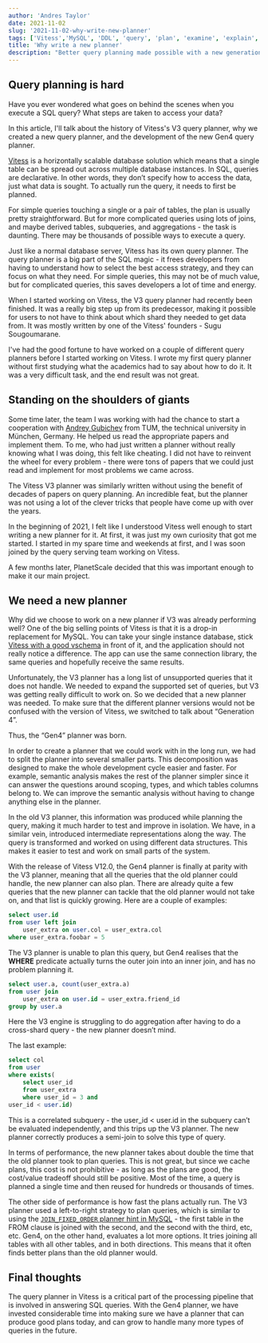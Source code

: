 ```yaml
---
author: 'Andres Taylor'
date: 2021-11-02
slug: '2021-11-02-why-write-new-planner'
tags: ['Vitess','MySQL', 'DDL', 'query', 'plan', 'examine', 'explain', 'optimizer']
title: 'Why write a new planner'
description: "Better query planning made possible with a new generation planner" 
---
```

## Query planning is hard
Have you ever wondered what goes on behind the scenes when you execute a SQL query? What steps are taken to access your data?

In this article, I'll talk about the history of Vitess's V3 query planner, why we created a new query planner, and the development of the new Gen4 query planner.

[Vitess](https://vitess.io) is a horizontally scalable database solution which means that a single table can be spread out across multiple database instances. In SQL, queries are declarative. In other words, they don’t specify how to access the data, just what data is sought. To actually run the query, it needs to first be planned.

For simple queries touching a single or a pair of tables, the plan is usually pretty straightforward. But for more complicated queries using lots of joins, and maybe derived tables, subqueries, and aggregations - the task is daunting. There may be thousands of possible ways to execute a query.

Just like a normal database server, Vitess has its own query planner. The query planner is a big part of the SQL magic - it frees developers from having to understand how to select the best access strategy, and they can focus on what they need. For simple queries, this may not be of much value, but for complicated queries, this saves developers a lot of time and energy.

When I started working on Vitess, the V3 query planner had recently been finished. It was a really big step up from its predecessor, making it possible for users to not have to think about which shard they needed to get data from. It was mostly written by one of the Vitess' founders - Sugu Sougoumarane.

I've had the good fortune to have worked on a couple of different query planners before I started working on Vitess. I wrote my first query planner without first studying what the academics had to say about how to do it. It was a very difficult task, and the end result was not great. 

## Standing on the shoulders of giants

Some time later, the team I was working with had the chance to start a cooperation with [Andrey Gubichev](https://scholar.google.com/citations?user=7qyHAfAAAAAJ) from TUM, the technical university in München, Germany. He helped us read the appropriate papers and implement them. To me, who had just written a planner without really knowing what I was doing, this felt like cheating. I did not have to reinvent the wheel for every problem - there were tons of papers that we could just read and implement for most problems we came across.

The Vitess V3 planner was similarly written without using the benefit of decades of papers on query planning. An incredible feat, but the planner was not using a lot of the clever tricks that people have come up with over the years.


In the beginning of 2021, I felt like I understood Vitess well enough to start writing a new planner for it. At first, it was just my own curiosity that got me started. I started in my spare time and weekends at first, and I was soon joined by the query serving team working on Vitess.

A few months later, PlanetScale decided that this was important enough to make it our main project.

## We need a new planner

Why did we choose to work on a new planner if V3 was already performing well? One of the big selling points of Vitess is that it is a drop-in replacement for MySQL. You can take your single instance database, stick [Vitess with a good vschema](https://vitess.io/docs/reference/features/vschema/) in front of it, and the application should not really notice a difference. The app can use the same connection library, the same queries and hopefully receive the same results.

Unfortunately, the V3 planner has a long list of unsupported queries that it does not handle. We needed to expand the supported set of queries, but V3 was getting really difficult to work on. So we decided that a new planner was needed. To make sure that the different planner versions would not be confused with the version of Vitess, we switched to talk about “Generation 4”. 

Thus, the “Gen4” planner was born.

In order to create a planner that we could work with in the long run, we had to split the planner into several smaller parts. This decomposition was designed to make the whole development cycle easier and faster.  For example, semantic analysis makes the rest of the planner simpler since it can answer the questions around scoping, types, and which tables columns belong to. We can improve the semantic analysis without having to change anything else in the planner.

In the old V3 planner, this information was produced while planning the query, making it much harder to test and improve in isolation. We have, in a similar vein, introduced intermediate representations along the way. The query is transformed and worked on using different data structures. This makes it easier to test and work on small parts of the system.

With the release of Vitess V12.0, the Gen4 planner is finally at parity with the V3 planner, meaning that all the queries that the old planner could handle, the new planner can also plan. There are already quite a few queries that the new planner can tackle that the old planner would not take on, and that list is quickly growing. Here are a couple of examples:

```sql
select user.id 
from user left join 
	user_extra on user.col = user_extra.col 
where user_extra.foobar = 5

```

The V3 planner is unable to plan this query, but Gen4 realises that the **WHERE** predicate actually turns the outer join into an inner join, and has no problem planning it.

```sql
select user.a, count(user_extra.a) 
from user join 
	user_extra on user.id = user_extra.friend_id
group by user.a
```

Here the V3 engine is struggling to do aggregation after having to do a cross-shard query - the new planner doesn’t mind.

The last example:

```sql
select col 
from user 
where exists(
	select user_id 
	from user_extra 
	where user_id = 3 and 
user_id < user.id)
```

This is a correlated subquery - the user_id < user.id  in the subquery can’t be evaluated independently, and this trips up the V3 planner. The new planner correctly produces a semi-join to solve this type of query.

In terms of performance, the new planner takes about double the time that the old planner took to plan queries. This is not great, but since we cache plans, this cost is not prohibitive - as long as the plans are good, the cost/value tradeoff should still be positive. Most of the time, a query is planned a single time and then reused for hundreds or thousands of times.

The other side of performance is how fast the plans actually run. The V3 planner used a left-to-right strategy to plan queries, which is similar to using the [`JOIN_FIXED_ORDER` planner hint in MySQL](https://dev.mysql.com/doc/refman/8.0/en/optimizer-hints.html) - the first table in the FROM clause is joined with the second, and the second with the third, etc, etc. Gen4, on the other hand, evaluates a lot more options. It tries joining all tables with all other tables, and in both directions. This means that it often finds better plans than the old planner would.

## Final thoughts
The query planner in Vitess is a critical part of the processing pipeline that is involved in answering SQL queries. With the Gen4 planner, we have invested considerable time into making sure we have a planner that can produce good plans today, and can grow to handle many more types of queries in the future.
